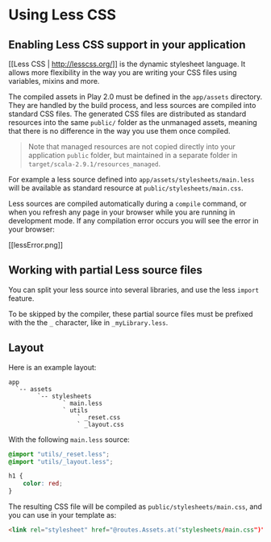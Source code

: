 # Using Less CSS

## Enabling Less CSS support in your application

[[Less CSS | http://lesscss.org/]] is the dynamic stylesheet language. It allows more flexibility in the way you are writing your CSS files using variables, mixins and more.

The compiled assets in Play 2.0 must be defined in the `app/assets` directory. They are handled by the build process, and less sources are compiled into standard CSS files. The generated CSS files are distributed as standard resources into the same `public/` folder as the unmanaged assets, meaning that there is no difference in the way you use them once compiled.

> Note that managed resources are not copied directly into your application `public` folder, but maintained in a separate folder in `target/scala-2.9.1/resources_managed`.

For example a less source defined into `app/assets/stylesheets/main.less` will be available as standard resource at `public/stylesheets/main.css`.

Less sources are compiled automatically during a `compile` command, or when you refresh any page in your browser while you are running in development mode. If any compilation error occurs you will see the error in your browser:

[[lessError.png]]

## Working with partial Less source files

You can split your less source into several libraries, and use the less `import` feature. 

To be skipped by the compiler, these partial source files must be prefixed with the the `_` character, like in `_myLibrary.less`.

## Layout

Here is an example layout:

```
app
  `-- assets
        `-- stylesheets
               ` main.less
               ` utils
                   ` _reset.css
                   ` _layout.css    
```

With the following `main.less` source:

```css
@import "utils/_reset.less";
@import "utils/_layout.less";

h1 {
    color: red;
}
```

The resulting CSS file will be compiled as `public/stylesheets/main.css`, and you can use in your template as:

```html
<link rel="stylesheet" href="@routes.Assets.at("stylesheets/main.css")">
```